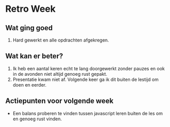 # Retro Week

## Wat ging goed
1. Hard gewerkt en alle opdrachten afgekregen.

## Wat kan er beter?
1. Ik heb een aantal keren echt te lang doorgewerkt zonder pauzes en ook in de avonden niet altijd genoeg rust gepakt.  
2. Presentatie kwam niet af. Volgende keer ga ik dit buiten de lestijd om doen en eerder.

## Actiepunten voor volgende week
* Een balans proberen te vinden tussen javascript leren buiten de les om en genoeg rust vinden.

